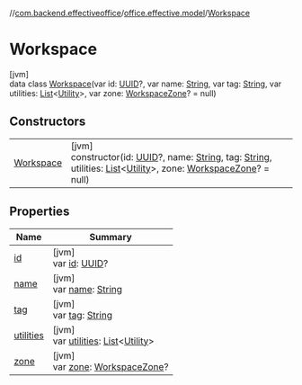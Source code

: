 //[com.backend.effectiveoffice](IdeaProjects/labs-office-elevator/effectiveOfficeBackend/documentation/gfm/index.md)/[office.effective.model](IdeaProjects/labs-office-elevator/effectiveOfficeBackend/documentation/gfm/com.backend.effectiveoffice/office.effective.model/index.md)/[Workspace](IdeaProjects/labs-office-elevator/effectiveOfficeBackend/documentation/gfm/com.backend.effectiveoffice/office.effective.model/-workspace/index.md)

# Workspace

[jvm]\
data class [Workspace](IdeaProjects/labs-office-elevator/effectiveOfficeBackend/documentation/gfm/com.backend.effectiveoffice/office.effective.model/-workspace/index.md)(var id: [UUID](https://docs.oracle.com/javase/8/docs/api/java/util/UUID.html)?, var name: [String](https://kotlinlang.org/api/latest/jvm/stdlib/kotlin/-string/index.html), var tag: [String](https://kotlinlang.org/api/latest/jvm/stdlib/kotlin/-string/index.html), var utilities: [List](https://kotlinlang.org/api/latest/jvm/stdlib/kotlin.collections/-list/index.html)&lt;[Utility](IdeaProjects/labs-office-elevator/effectiveOfficeBackend/documentation/gfm/com.backend.effectiveoffice/office.effective.model/-utility/index.md)&gt;, var zone: [WorkspaceZone](IdeaProjects/labs-office-elevator/effectiveOfficeBackend/documentation/gfm/com.backend.effectiveoffice/office.effective.model/-workspace-zone/index.md)? = null)

## Constructors

| | |
|---|---|
| [Workspace](IdeaProjects/labs-office-elevator/effectiveOfficeBackend/documentation/gfm/com.backend.effectiveoffice/office.effective.model/-workspace/-workspace.md) | [jvm]<br>constructor(id: [UUID](https://docs.oracle.com/javase/8/docs/api/java/util/UUID.html)?, name: [String](https://kotlinlang.org/api/latest/jvm/stdlib/kotlin/-string/index.html), tag: [String](https://kotlinlang.org/api/latest/jvm/stdlib/kotlin/-string/index.html), utilities: [List](https://kotlinlang.org/api/latest/jvm/stdlib/kotlin.collections/-list/index.html)&lt;[Utility](IdeaProjects/labs-office-elevator/effectiveOfficeBackend/documentation/gfm/com.backend.effectiveoffice/office.effective.model/-utility/index.md)&gt;, zone: [WorkspaceZone](IdeaProjects/labs-office-elevator/effectiveOfficeBackend/documentation/gfm/com.backend.effectiveoffice/office.effective.model/-workspace-zone/index.md)? = null) |

## Properties

| Name | Summary |
|---|---|
| [id](IdeaProjects/labs-office-elevator/effectiveOfficeBackend/documentation/gfm/com.backend.effectiveoffice/office.effective.model/-workspace/id.md) | [jvm]<br>var [id](IdeaProjects/labs-office-elevator/effectiveOfficeBackend/documentation/gfm/com.backend.effectiveoffice/office.effective.model/-workspace/id.md): [UUID](https://docs.oracle.com/javase/8/docs/api/java/util/UUID.html)? |
| [name](IdeaProjects/labs-office-elevator/effectiveOfficeBackend/documentation/gfm/com.backend.effectiveoffice/office.effective.model/-workspace/name.md) | [jvm]<br>var [name](IdeaProjects/labs-office-elevator/effectiveOfficeBackend/documentation/gfm/com.backend.effectiveoffice/office.effective.model/-workspace/name.md): [String](https://kotlinlang.org/api/latest/jvm/stdlib/kotlin/-string/index.html) |
| [tag](IdeaProjects/labs-office-elevator/effectiveOfficeBackend/documentation/gfm/com.backend.effectiveoffice/office.effective.model/-workspace/tag.md) | [jvm]<br>var [tag](IdeaProjects/labs-office-elevator/effectiveOfficeBackend/documentation/gfm/com.backend.effectiveoffice/office.effective.model/-workspace/tag.md): [String](https://kotlinlang.org/api/latest/jvm/stdlib/kotlin/-string/index.html) |
| [utilities](IdeaProjects/labs-office-elevator/effectiveOfficeBackend/documentation/gfm/com.backend.effectiveoffice/office.effective.model/-workspace/utilities.md) | [jvm]<br>var [utilities](IdeaProjects/labs-office-elevator/effectiveOfficeBackend/documentation/gfm/com.backend.effectiveoffice/office.effective.model/-workspace/utilities.md): [List](https://kotlinlang.org/api/latest/jvm/stdlib/kotlin.collections/-list/index.html)&lt;[Utility](IdeaProjects/labs-office-elevator/effectiveOfficeBackend/documentation/gfm/com.backend.effectiveoffice/office.effective.model/-utility/index.md)&gt; |
| [zone](IdeaProjects/labs-office-elevator/effectiveOfficeBackend/documentation/gfm/com.backend.effectiveoffice/office.effective.model/-workspace/zone.md) | [jvm]<br>var [zone](IdeaProjects/labs-office-elevator/effectiveOfficeBackend/documentation/gfm/com.backend.effectiveoffice/office.effective.model/-workspace/zone.md): [WorkspaceZone](IdeaProjects/labs-office-elevator/effectiveOfficeBackend/documentation/gfm/com.backend.effectiveoffice/office.effective.model/-workspace-zone/index.md)? |
